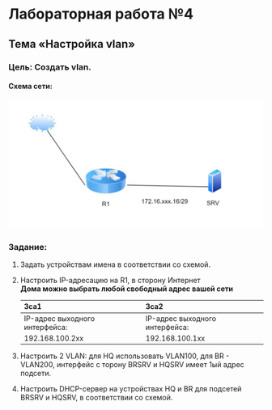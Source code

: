 # Лабораторная работа №4
## Тема «Настройка vlan»
### Цель: Создать vlan.
#### Схема сети:

![Getting Started](../images/mdk01.02/lab2_schema.jpg)

### Задание:

1. Задать устройствам имена в соответствии со схемой.
2. Настроить IP-адресацию на R1, в сторону Интернет  
 __Дома можно выбрать любой свободный адрес вашей сети__

    |3са1                              | 3са2                               |
    |----------------------------------|------------------------------------|
    |IP-адрес выходного интерфейса:    | IP-адрес выходного интерфейса:     |
    |192.168.100.2xx                   |192.168.100.1xx |

                             
         
3. Настроить 2 VLAN: для HQ использовать VLAN100, для BR - VLAN200, интерфейс с торону BRSRV и HQSRV имеет 1ый адрес подсети.  
4. Настроить DHCP-сервер на устройствах HQ и BR для подсетей BRSRV и HQSRV, в соответствии со схемой.  
